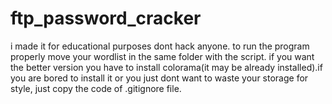# ftp_password_cracker
i made it for educational purposes dont hack anyone. to run the program properly move your wordlist in the same folder with the script.
if you want the better version you have to install colorama(it may be already installed).if you are bored to install it or you just dont want to waste your storage for style, 
just copy the code of .gitignore file.
